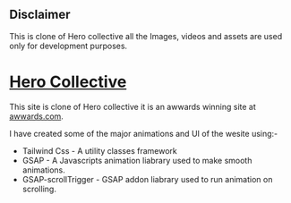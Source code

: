 ## Disclaimer

This is clone of Hero collective all the Images, videos and assets are used only for development purposes.



#  [Hero Collective](https://www.herocollective.co/)

This site is clone of Hero collective it is an awwards winning site at [awwards.com](https://www.awwwards.com/sites/hero-collective).

I have created some of the major animations and UI of the wesite using:-

* Tailwind Css - A utility classes framework 
* GSAP - A Javascripts animation liabrary used to make smooth animations.
* GSAP-scrollTrigger - GSAP addon liabrary used to run animation on scrolling.